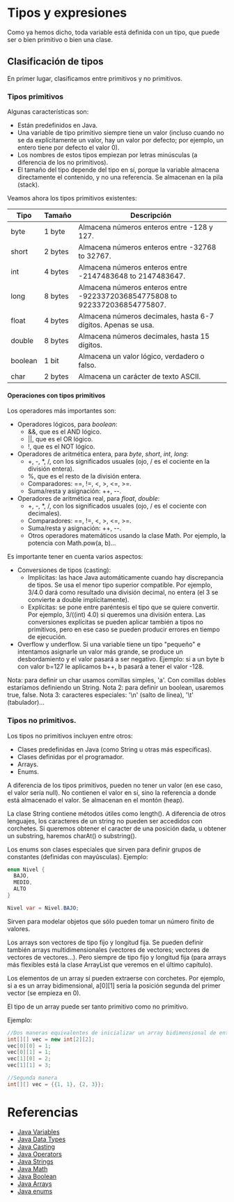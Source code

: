 # Tipos y expresiones

Como ya hemos dicho, toda variable está definida con un tipo, que puede ser o bien primitivo o bien una clase.

## Clasificación de tipos

En primer lugar, clasificamos entre primitivos y no primitivos. 

### Tipos primitivos

Algunas características son: 
* Están predefinidos en Java. 
* Una variable de tipo primitivo siempre tiene un valor (incluso cuando no se da explícitamente un valor, hay un valor por defecto; por ejemplo, un entero tiene por defecto el valor 0).
* Los nombres de estos tipos empiezan por letras minúsculas (a diferencia de los no primitivos).
* El tamaño del tipo depende del tipo en sí, porque la variable almacena directamente el contenido, y no una referencia. Se almacenan en la pila (stack). 

Veamos ahora los tipos primitivos existentes: 

|Tipo | Tamaño | Descripción |
|-|-|-|
|byte | 1 byte | Almacena números enteros entre -128 y 127.|
|short | 2 bytes | Almacena números enteros entre -32768 to 32767.|
|int | 4 bytes | Almacena números enteros entre -2147483648 to 2147483647.|
|long | 8 bytes | Almacena números enteros entre -9223372036854775808 to 9223372036854775807. |
|float | 4 bytes | Almacena números decimales, hasta 6-7 dígitos. Apenas se usa. |
|double | 8 bytes | Almacena números decimales, hasta 15 dígitos.  |
| boolean | 1 bit | Almacena un valor lógico, verdadero o falso. |
| char | 2 bytes | Almacena un carácter de texto ASCII. |

#### Operaciones con tipos primitivos

Los operadores más importantes son: 
* Operadores lógicos, para *boolean*: 
  * &&, que es el AND lógico.
  * ||, que es el OR lógico.
  * !, que es el NOT lógico.
* Operadores de aritmética entera, para *byte*, *short*, *int*, *long*:
  * +, -, *, /, con los significados usuales (ojo, / es el cociente en la división entera). 
  * %, que es el resto de la división entera. 
  * Comparadores: ==, !=, <, >, <=, >=.
  * Suma/resta y asignación: ++, --.
* Operadores de aritmética real, para *float*, *double*:
  * +, -, *, /, con los significados usuales (ojo, / es el cociente con decimales). 
  * Comparadores: ==, !=, <, >, <=, >=.
  * Suma/resta y asignación: ++, --.
  * Otros operadores matemáticos usando la clase Math. Por ejemplo, la potencia con Math.pow(a, b)...

Es importante tener en cuenta varios aspectos: 
* Conversiones de tipos (casting):
  * Implícitas: las hace Java automáticamente cuando hay discrepancia de tipos. Se usa el menor tipo superior compatible. Por ejemplo, 3/4.0 dará como resultado una división decimal, no entera (el 3 se convierte a double implícitamente). 
  * Explícitas: se pone entre paréntesis el tipo que se quiere convertir. Por ejemplo, 3/((int) 4.0) si queremos una división entera. Las conversiones explícitas se pueden aplicar también a tipos no primitivos, pero en ese caso se pueden producir errores en tiempo de ejecución. 
* Overflow y underflow. Si una variable tiene un tipo "pequeño" e intentamos asignarle un valor más grande, se produce un desbordamiento y el valor pasará a ser negativo. Ejemplo: si a un byte b con valor b=127 le aplicamos b++, b pasará a tener el valor -128. 

Nota: para definir un char usamos comillas simples, 'a'. Con comillas dobles estaríamos definiendo un String.
Nota 2: para definir un boolean, usaremos true, false.
Nota 3: caracteres especiales: '\n' (salto de línea), '\t' (tabulador)...

### Tipos no primitivos.

Los tipos no primitivos incluyen entre otros: 
* Clases predefinidas en Java (como String u otras más específicas).
* Clases definidas por el programador. 
* Arrays. 
* Enums.

A diferencia de los tipos primitivos, pueden no tener un valor (en ese caso, el valor sería null). No contienen el valor en sí, sino la referencia a donde está almacenado el valor. Se almacenan en el montón (heap).

La clase String contiene métodos útiles como length(). A diferencia de otros lenguajes, los caracteres de un string no pueden ser accedidos con corchetes. Si queremos obtener el caracter de una posición dada, u obtener un substring, haremos charAt() o substring().

Los enums son clases especiales que sirven para definir grupos de constantes (definidas con mayúsculas). Ejemplo: 

```java
enum Nivel {
  BAJO,
  MEDIO,
  ALTO
}

Nivel var = Nivel.BAJO;
```

Sirven para modelar objetos que sólo pueden tomar un número finito de valores. 

Los arrays son vectores de tipo fijo y longitud fija. Se pueden definir también arrays multidimensionales (vectores de vectores; vectores de vectores de vectores...). Pero siempre de tipo fijo y longitud fija (para arrays más flexibles está la clase ArrayList que veremos en el último capítulo).

Los elementos de un array sí pueden extraerse con corchetes. Por ejemplo, si a es un array bidimensional, a[0][1] sería la posición segunda del primer vector (se empieza en 0).

El tipo de un array puede ser tanto primitivo como no primitivo. 

Ejemplo: 

```java
//Dos maneras equivalentes de inicializar un array bidimensional de enteros
int[][] vec = new int[2][2];
vec[0][0] = 1;
vec[0][1] = 1;
vec[1][0] = 2;
vec[1][1] = 3; 

//Segunda manera
int[][] vec = {{1, 1}, {2, 3}};

```

# Referencias

* [Java Variables](https://www.w3schools.com/java/java_variables.asp)
* [Java Data Types](https://www.w3schools.com/java/java_data_types.asp)
* [Java Casting](https://www.w3schools.com/java/java_type_casting.asp)
* [Java Operators](https://www.w3schools.com/java/java_operators.asp)
* [Java Strings](https://www.w3schools.com/java/java_strings.asp)
* [Java Math](https://www.w3schools.com/java/java_math.asp)
* [Java Boolean](https://www.w3schools.com/java/java_booleans.asp)
* [Java Arrays](https://www.w3schools.com/java/java_arrays.asp)
* [Java enums](https://www.w3schools.com/java/java_enums.asp)
